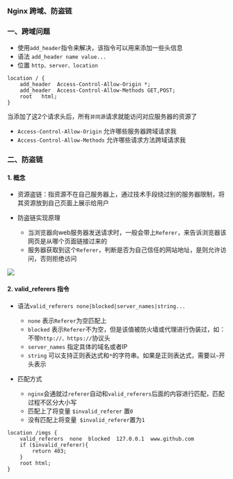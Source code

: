 ### Nginx 跨域、防盗链

### 一、跨域问题
* 使用`add_header`指令来解决，该指令可以用来添加一些头信息
* 语法 `add_header name value...`
* 位置 `http、server、location`

```
location / {
    add_header  Access-Control-Allow-Origin *;
    add_header  Access-Control-Allow-Methods GET,POST;
    root   html;
}
```

当添加了这2个请求头后，所有`非同源`请求就能访问对应服务器的资源了
* `Access-Control-Allow-Origin`  允许哪些服务器跨域请求我
* `Access-Control-Allow-Methods` 允许哪些请求方法跨域请求我




### 二、防盗链
#### 1. 概念
* 资源盗链：指资源不在自己服务器上，通过技术手段绕过别的服务器限制，将其资源放到自己页面上展示给用户
 
* 防盗链实现原理
  * 当浏览器向web服务器发送请求时，一般会带上`Referer`，来告诉浏览器该网页是从哪个页面链接过来的
  * 服务器获取到这个`Referer`，判断是否为自己信任的网站地址，是则允许访问，否则拒绝访问
  
![](https://fgq233.github.io/imgs/java/nginx3.png)

#### 2. valid_referers 指令
* 语法`valid_referers none|blocked|server_names|string...`
  * `none`  表示`Referer`为空匹配上
  * `blocked`  表示`Referer`不为空，但是该值被防火墙或代理进行伪装过，如：不带`http://、https://`协议头
  * `server_names`  指定具体的域名或者IP
  * `string`  可以支持正则表达式和`*`的字符串。如果是正则表达式，需要以`~`开头表示
  
* 匹配方式
  * `nginx`会通就过`referer`自动和`valid_referers`后面的内容进行匹配，匹配过程不区分大小写
  * 匹配上了将变量 `$invalid_referer` 置`0`
  * 没有匹配上将变量` $invalid_referer`置为`1`


```
location /imgs {  
    valid_referers  none  blocked  127.0.0.1  www.github.com
    if ($invalid_referer){
        return 403;
    }
    root html;
}
```